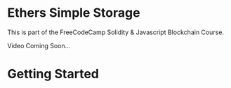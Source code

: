 # Ethers Simple Storage

This is part of the FreeCodeCamp Solidity & Javascript Blockchain Course.

Video Coming Soon...

# Getting Started
